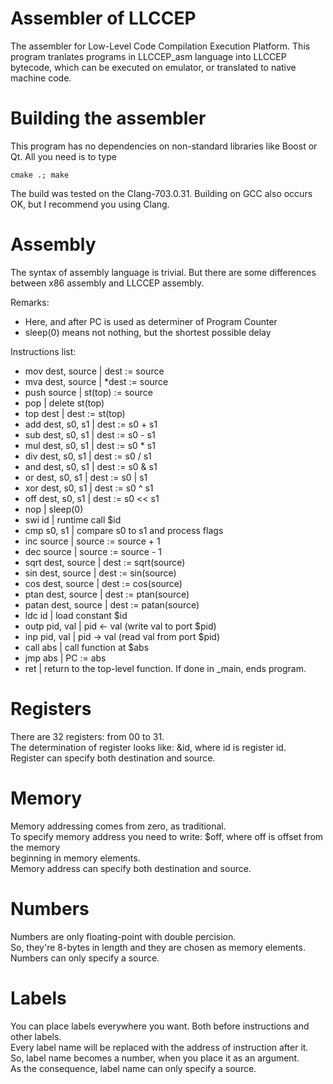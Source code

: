 # Assembler of LLCCEP

The assembler for Low-Level Code Compilation Execution Platform.
This program tranlates programs in LLCCEP_asm language into 
LLCCEP bytecode, which can be executed on emulator, or translated 
to native machine code.

# Building the assembler

This program has no dependencies on non-standard libraries like Boost or Qt.
All you need is to type

    cmake .; make

The build was tested on the Clang-703.0.31. Building on GCC also occurs
OK, but I recommend you using Clang.

# Assembly

The syntax of assembly language is trivial. But there are some differences between x86
assembly and LLCCEP assembly.

Remarks:
* Here, and after PC is used as determiner of Program Counter
* sleep(0) means not nothing, but the shortest possible delay

Instructions list:
* mov dest, source          | dest := source
* mva dest, source          | \*dest := source
* push source               | st(top) := source
* pop                       | delete st(top)
* top dest                  | dest := st(top)
* add dest, s0, s1          | dest := s0 + s1
* sub dest, s0, s1          | dest := s0 - s1
* mul dest, s0, s1          | dest := s0 \* s1
* div dest, s0, s1          | dest := s0 / s1
* and dest, s0, s1          | dest := s0 & s1
* or  dest, s0, s1          | dest := s0 | s1
* xor dest, s0, s1          | dest := s0 ^ s1
* off dest, s0, s1          | dest := s0 << s1
* nop                       | sleep(0)
* swi id                    | runtime call $id
* cmp s0, s1                | compare s0 to s1 and process flags
* inc source                | source := source + 1
* dec source                | source := source - 1
* sqrt dest, source         | dest := sqrt(source)
* sin dest, source          | dest := sin(source)
* cos dest, source          | dest := cos(source)
* ptan dest, source         | dest := ptan(source)
* patan dest, source        | dest := patan(source)
* ldc id                    | load constant $id
* outp pid, val             | pid <- val (write val to port $pid)
* inp pid, val              | pid -> val (read val from port $pid)
* call abs                  | call function at $abs
* jmp abs                   | PC := abs
* ret                       | return to the top-level function. If done in _main, ends program.

# Registers
There are 32 registers: from 00 to 31.</br>
The determination of register looks like: &id, where id is register id.</br>
Register can specify both destination and source.

# Memory
Memory addressing comes from zero, as traditional.</br>
To specify memory address you need to write: $off, where off is offset from the memory</br>
beginning in memory elements.</br>
Memory address can specify both destination and source.

# Numbers
Numbers are only floating-point with double percision.</br>
So, they're 8-bytes in length and they are chosen as memory elements.</br>
Numbers can only specify a source.

# Labels
You can place labels everywhere you want. Both before instructions and other labels.</br>
Every label name will be replaced with the address of instruction after it.</br>
So, label name becomes a number, when you place it as an argument.</br>
As the consequence, label name can only specify a source.